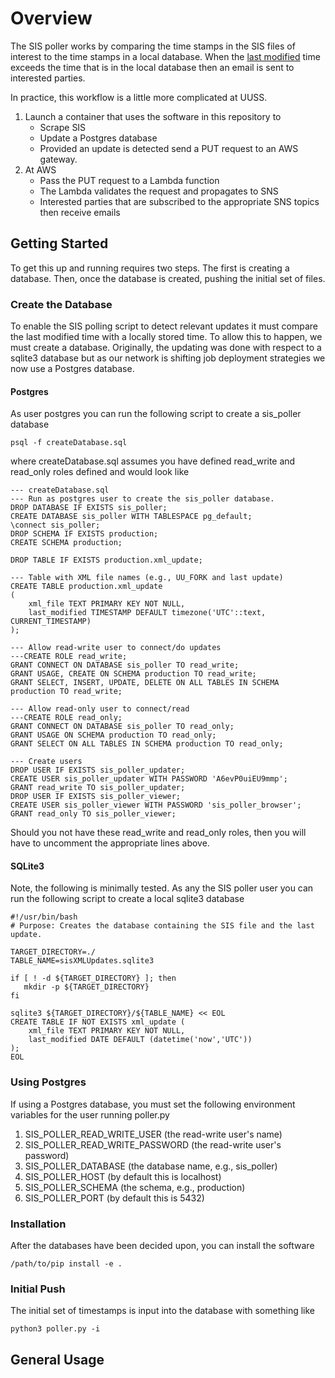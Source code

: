 # Overview

The SIS poller works by comparing the time stamps in the SIS files of interest to the time stamps in a local database.  When the [last modified](https://files.anss-sis.scsn.org/production/FDSNStationXML1.1/UU/) time exceeds the time that is in the local database then an email is sent to interested parties. 

In practice, this workflow is a little more complicated at UUSS.

   1.  Launch a container that uses the software in this repository to
       *  Scrape SIS
       *  Update a Postgres database
       *  Provided an update is detected send a PUT request to an AWS gateway.
   2.  At AWS
       *  Pass the PUT request to a Lambda function
       *  The Lambda validates the request and propagates to SNS
       *  Interested parties that are subscribed to the appropriate SNS topics then receive emails

## Getting Started

To get this up and running requires two steps.  The first is creating a database.  Then, once the database is created, pushing the initial set of files.

### Create the Database

To enable the SIS polling script to detect relevant updates it must compare the last modified time with a locally stored time.  To allow this to happen, we must create a database.  Originally, the updating was done with respect to a sqlite3 database but as our network is shifting job deployment strategies we now use a Postgres database.

#### Postgres

As user postgres you can run the following script to create a sis\_poller database

    psql -f createDatabase.sql

where createDatabase.sql assumes you have defined read\_write and read\_only roles defined and would look like

    --- createDatabase.sql
    --- Run as postgres user to create the sis_poller database.
    DROP DATABASE IF EXISTS sis_poller;
    CREATE DATABASE sis_poller WITH TABLESPACE pg_default;
    \connect sis_poller;
    DROP SCHEMA IF EXISTS production;
    CREATE SCHEMA production;

    DROP TABLE IF EXISTS production.xml_update;

    --- Table with XML file names (e.g., UU_FORK and last update)
    CREATE TABLE production.xml_update
    (
        xml_file TEXT PRIMARY KEY NOT NULL,
        last_modified TIMESTAMP DEFAULT timezone('UTC'::text, CURRENT_TIMESTAMP)
    );

    --- Allow read-write user to connect/do updates
    ---CREATE ROLE read_write;
    GRANT CONNECT ON DATABASE sis_poller TO read_write;
    GRANT USAGE, CREATE ON SCHEMA production TO read_write;
    GRANT SELECT, INSERT, UPDATE, DELETE ON ALL TABLES IN SCHEMA production TO read_write;

    --- Allow read-only user to connect/read
    ---CREATE ROLE read_only;
    GRANT CONNECT ON DATABASE sis_poller TO read_only;
    GRANT USAGE ON SCHEMA production TO read_only;
    GRANT SELECT ON ALL TABLES IN SCHEMA production TO read_only;

    --- Create users
    DROP USER IF EXISTS sis_poller_updater;
    CREATE USER sis_poller_updater WITH PASSWORD 'A6evP0uiEU9mmp';
    GRANT read_write TO sis_poller_updater;
    DROP USER IF EXISTS sis_poller_viewer;
    CREATE USER sis_poller_viewer WITH PASSWORD 'sis_poller_browser';
    GRANT read_only TO sis_poller_viewer;

Should you not have these read\_write and read\_only roles, then you will have to uncomment the appropriate lines above.

#### SQLite3

Note, the following is minimally tested.  As any the SIS poller user you can run the following script to create a local sqlite3 database

    #!/usr/bin/bash
    # Purpose: Creates the database containing the SIS file and the last  update.

    TARGET_DIRECTORY=./
    TABLE_NAME=sisXMLUpdates.sqlite3

    if [ ! -d ${TARGET_DIRECTORY} ]; then
       mkdir -p ${TARGET_DIRECTORY}
    fi

    sqlite3 ${TARGET_DIRECTORY}/${TABLE_NAME} << EOL
    CREATE TABLE IF NOT EXISTS xml_update (
        xml_file TEXT PRIMARY KEY NOT NULL,
        last_modified DATE DEFAULT (datetime('now','UTC'))
    );
    EOL

### Using Postgres

If using a Postgres database, you must set the following environment variables for the user running poller.py

1. SIS_POLLER_READ_WRITE_USER (the read-write user's name)
2. SIS_POLLER_READ_WRITE_PASSWORD (the read-write user's password)
3. SIS_POLLER_DATABASE (the database name, e.g., sis_poller)
4. SIS_POLLER_HOST (by default this is localhost)
5. SIS_POLLER_SCHEMA (the schema, e.g., production)
6. SIS_POLLER_PORT (by default this is 5432)

### Installation

After the databases have been decided upon, you can install the software

    /path/to/pip install -e .
    
### Initial Push

The initial set of timestamps is input into the database with something like

    python3 poller.py -i

## General Usage


